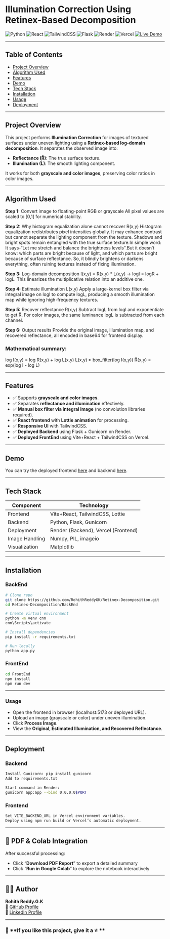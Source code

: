 # Illumination Correction Using Retinex-Based Decomposition

![Python](https://img.shields.io/badge/Python-3.11-blue)
![React](https://img.shields.io/badge/React-18.2.0-blue)
![TailwindCSS](https://img.shields.io/badge/TailwindCSS-v3.5.3-blue)
![Flask](https://img.shields.io/badge/Flask-2.3.3-lightgrey)
![Render](https://img.shields.io/badge/Deployment-Render-blue)
![Vercel](https://img.shields.io/badge/Frontend-Vercel-blue)
[![Live Demo](https://img.shields.io/badge/Live-Demo-green)](https://illumination-retinex-decomposition.vercel.app/)

---

## Table of Contents
- [Project Overview](#project-overview)
- [Algorithm Used](#algorithm-used)
- [Features](#features)
- [Demo](#demo)
- [Tech Stack](#tech-stack)
- [Installation](#installation)
- [Usage](#usage)
- [Deployment](#deployment)
  
---

## Project Overview

This project performs **Illumination Correction** for images of textured surfaces under uneven lighting using a **Retinex-based log-domain decomposition**. It separates the observed image into:

- **Reflectance (R̂)**: The true surface texture.
- **Illumination (L̂)**: The smooth lighting component.

It works for both **grayscale and color images**, preserving color ratios in color images.

---
## Algorithm Used

**Step 1:** Convert image to floating-point RGB or grayscale
All pixel values are scaled to [0,1] for numerical stability.

**Step 2:** Why histogram equalization alone cannot recover R(x,y)
Histogram equalization redistributes pixel intensities globally. It may enhance contrast but cannot separate the lighting component from the texture. Shadows and bright spots remain entangled with the true surface texture.In simple word: It says-“Let me stretch and balance the brightness levels".But it doesn’t know: which parts are bright because of light, and which parts are bright because of surface reflectance. So, it blindly brightens or darkens everything, often ruining textures instead of fixing illumination.

**Step 3:** Log-domain decomposition
I(x,y) = R(x,y) * L(x,y) → logI = logR + logL. This linearizes the multiplicative relation into an additive one.

**Step 4:** Estimate illumination L(x,y)
Apply a large-kernel box filter via integral image on logI to compute logL, producing a smooth illumination map while ignoring high-frequency textures.

**Step 5:** Recover reflectance R(x,y)
Subtract logL from logI and exponentiate to get R̂. For color images, the same luminance logL is subtracted from each channel.

**Step 6:** Output results
Provide the original image, illumination map, and recovered reflectance, all encoded in base64 for frontend display.

### Mathematical summary:
log I(x,y) = log R(x,y) + log L(x,y)
L(x,y) ≈ box_filter(log I(x,y))
R̂(x,y) = exp(log I - log L)

---

## Features
- ✅ Supports **grayscale and color images**.  
- ✅ Separates **reflectance and illumination** effectively.  
- ✅ **Manual box filter via integral image** (no convolution libraries required).  
- ✅ **React frontend** with **Lottie animation** for processing.
- ✅ **Responsive UI** with TailwindCSS.
- ✅ **Deployed Backend** using Flask + Gunicorn on Render.
- ✅ **Deployed FrontEnd** using Vite+React + TailwindCSS on Vercel. 

---

## Demo
You can try the deployed frontend [here](https://illumination-retinex-decomposition.vercel.app/) and backend [here](https://retinex-decomposition.onrender.com/).

---

## Tech Stack
| Component       | Technology         |
|-----------------|-----------------|
| Frontend        | Vite+React, TailwindCSS, Lottie |
| Backend         | Python, Flask, Gunicorn    |
| Deployment      | Render (Backend), Vercel (Frontend) |
| Image Handling  | Numpy, PIL, imageio        |
| Visualization   | Matplotlib                |

---

## Installation

### BackEnd
```bash
# Clone repo
git clone https://github.com/RohithReddyGK/Retinex-Decomposition.git
cd Retinex-Decomposition/BackEnd

# Create virtual environment
python -m venv cnn
cnn\Scripts\activate

# Install dependencies
pip install -r requirements.txt

# Run locally
python app.py
```

### FrontEnd
```bash
cd FrontEnd
npm install
npm run dev
```

---

### Usage

- Open the frontend in browser (localhost:5173 or deployed URL).
- Upload an image (grayscale or color) under uneven illumination.
- Click **Process Image**.
- View the **Original, Estimated Illumination, and Recovered Reflectance**.

---

## Deployment

### Backend
```bash
Install Gunicorn: pip install gunicorn
Add to requirements.txt

Start command in Render:
gunicorn app:app --bind 0.0.0.0$PORT
```

### Frontend
```bash
Set VITE_BACKEND_URL in Vercel environment variables.
Deploy using npm run build or Vercel’s automatic deployment.
```

---

## 🧾 PDF & Colab Integration

After successful processing:
- Click “**Download PDF Report**” to export a detailed summary
- Click “**Run in Google Colab**” to explore the notebook interactively

---

## 🙋‍♂️ Author

**Rohith Reddy.G.K**  
🔗 [GitHub Profile](https://github.com/RohithReddyGK)  
🔗 [LinkedIn Profile](https://www.linkedin.com/in/rohithreddygk)

---

### 🌟 **If you like this project, give it a ⭐ **
